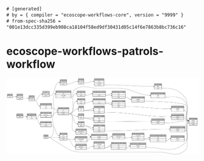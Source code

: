 ```
# [generated]
# by = { compiler = "ecoscope-workflows-core", version = "9999" }
# from-spec-sha256 = "001e13dcc335d399eb908ca18104f58ed9df30431d05c14f6e7863b8bc736c16"

```
# ecoscope-workflows-patrols-workflow

![](graph.png)
